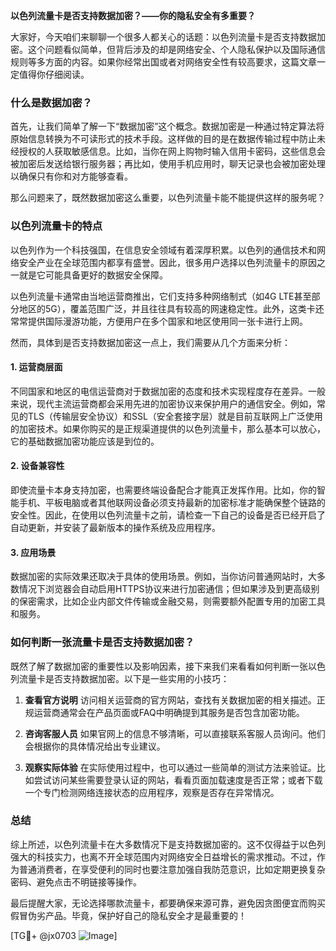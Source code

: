 **以色列流量卡是否支持数据加密？——你的隐私安全有多重要？**

大家好，今天咱们来聊聊一个很多人都关心的话题：以色列流量卡是否支持数据加密。这个问题看似简单，但背后涉及的却是网络安全、个人隐私保护以及国际通信规则等多方面的内容。如果你经常出国或者对网络安全性有较高要求，这篇文章一定值得你仔细阅读。

### 什么是数据加密？

首先，让我们简单了解一下“数据加密”这个概念。数据加密是一种通过特定算法将原始信息转换为不可读形式的技术手段。这样做的目的是在数据传输过程中防止未经授权的人获取敏感信息。比如，当你在网上购物时输入信用卡密码，这些信息会被加密后发送给银行服务器；再比如，使用手机应用时，聊天记录也会被加密处理以确保只有你和对方能够查看。

那么问题来了，既然数据加密这么重要，以色列流量卡能不能提供这样的服务呢？

### 以色列流量卡的特点

以色列作为一个科技强国，在信息安全领域有着深厚积累。以色列的通信技术和网络安全产业在全球范围内都享有盛誉。因此，很多用户选择以色列流量卡的原因之一就是它可能具备更好的数据安全保障。

以色列流量卡通常由当地运营商推出，它们支持多种网络制式（如4G LTE甚至部分地区的5G），覆盖范围广泛，并且往往具有较高的网速稳定性。此外，这类卡还常常提供国际漫游功能，方便用户在多个国家和地区使用同一张卡进行上网。

然而，具体到是否支持数据加密这一点上，我们需要从几个方面来分析：

#### 1. **运营商层面**
   不同国家和地区的电信运营商对于数据加密的态度和技术实现程度存在差异。一般来说，现代主流运营商都会采用先进的加密协议来保护用户的通信安全。例如，常见的TLS（传输层安全协议）和SSL（安全套接字层）就是目前互联网上广泛使用的加密技术。如果你购买的是正规渠道提供的以色列流量卡，那么基本可以放心，它的基础数据加密功能应该是到位的。

#### 2. **设备兼容性**
   即使流量卡本身支持加密，也需要终端设备配合才能真正发挥作用。比如，你的智能手机、平板电脑或者其他联网设备必须支持最新的加密标准才能确保整个链路的安全性。因此，在使用以色列流量卡之前，请检查一下自己的设备是否已经开启了自动更新，并安装了最新版本的操作系统及应用程序。

#### 3. **应用场景**
   数据加密的实际效果还取决于具体的使用场景。例如，当你访问普通网站时，大多数情况下浏览器会自动启用HTTPS协议来进行加密通信；但如果涉及到更高级别的保密需求，比如企业内部文件传输或金融交易，则需要额外配置专用的加密工具和服务。

### 如何判断一张流量卡是否支持数据加密？

既然了解了数据加密的重要性以及影响因素，接下来我们来看看如何判断一张以色列流量卡是否支持数据加密。以下是一些实用的小技巧：

1. **查看官方说明**
   访问相关运营商的官方网站，查找有关数据加密的相关描述。正规运营商通常会在产品页面或FAQ中明确提到其服务是否包含加密功能。

2. **咨询客服人员**
   如果官网上的信息不够清晰，可以直接联系客服人员询问。他们会根据你的具体情况给出专业建议。

3. **观察实际体验**
   在实际使用过程中，也可以通过一些简单的测试方法来验证。比如尝试访问某些需要登录认证的网站，看看页面加载速度是否正常；或者下载一个专门检测网络连接状态的应用程序，观察是否存在异常情况。

### 总结

综上所述，以色列流量卡在大多数情况下是支持数据加密的。这不仅得益于以色列强大的科技实力，也离不开全球范围内对网络安全日益增长的需求推动。不过，作为普通消费者，在享受便利的同时也要注意加强自我防范意识，比如定期更换复杂密码、避免点击不明链接等操作。

最后提醒大家，无论选择哪款流量卡，都要确保来源可靠，避免因贪图便宜而购买假冒伪劣产品。毕竟，保护好自己的隐私安全才是最重要的！

[TG💪+ @jx0703 ![Image](https://github.com/user-attachments/assets/dbca1d08-cadb-493c-b0ec-ad6f7a83f270)]